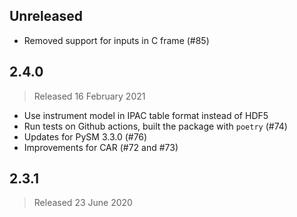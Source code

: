 ## Unreleased

* Removed support for inputs in C frame (#85)

## 2.4.0
> Released 16 February 2021

* Use instrument model in IPAC table format instead of HDF5
* Run tests on Github actions, built the package with `poetry` (#74)
* Updates for PySM 3.3.0 (#76)
* Improvements for CAR (#72 and #73)

## 2.3.1
> Released 23 June 2020
